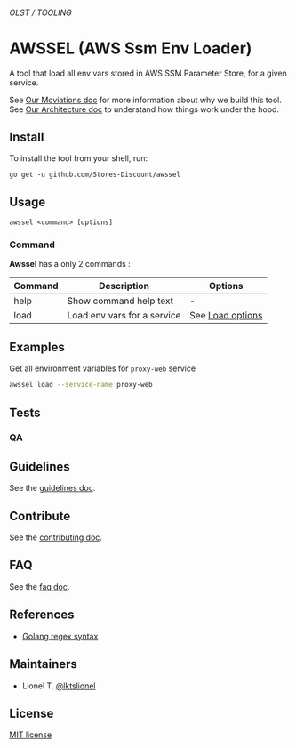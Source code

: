###### OLST / TOOLING
# AWSSEL (AWS Ssm Env Loader)


A tool that load all env vars stored in AWS SSM Parameter Store, for a given service.

See [Our Moviations doc](docs/awssel/motivations.md) for more information about why we build this tool.
See [Our Architecture doc](docs/awssel/how-it-works.md) to understand how things work under the hood.

## Install

To install the tool from your shell, run:

```
go get -u github.com/Stores-Discount/awssel
```

## Usage

```
awssel <command> [options]
```

### Command

**Awssel** has a only 2 commands : 



Command | Description | Options
---------|----------|---------
 help | Show command help text | -
 load | Load env vars for a service | See [Load options](docs/awssel/cmd/load.md)


## Examples

Get all environment variables for `proxy-web` service

```bash
awssel load --service-name proxy-web
```



## Tests


### QA


## Guidelines

See the [guidelines doc].

## Contribute

See the [contributing doc].

## FAQ

See the [faq doc].

## References

* [Golang regex syntax](https://github.com/google/re2/wiki/Syntax)

## Maintainers

* Lionel T. [@lktslionel](https://twitter.com/lktslionel)

## License
 
[MIT license]


[Changelog]: docs/CHANGELOG.md
[contributing doc]: docs/CONTRIBUTE.md
[guidelines doc]: docs/GUIDELINES.md
[faq doc]: docs/FAQ.md
[MIT license]: LICENSE